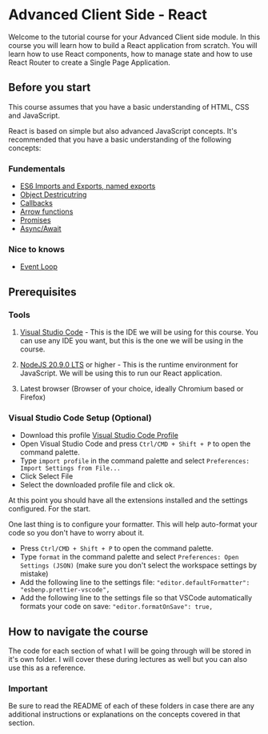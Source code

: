 # Advanced Client Side - React

Welcome to the tutorial course for your Advanced Client side module. In this course you will learn how to build a React application from scratch. You will learn how to use React components, how to manage state and how to use React Router to create a Single Page Application.

## Before you start

This course assumes that you have a basic understanding of HTML, CSS and JavaScript.

React is based on simple but also advanced JavaScript concepts. It's recommended that you have a basic understanding of the following concepts:

### Fundementals

- [ES6 Imports and Exports, named exports](https://developer.mozilla.org/en-US/docs/Web/JavaScript/Reference/Statements/import)
- [Object Destricutring](https://developer.mozilla.org/en-US/docs/Web/JavaScript/Reference/Operators/Destructuring_assignment)
- [Callbacks](https://developer.mozilla.org/en-US/docs/Glossary/Callback_function)
- [Arrow functions](https://developer.mozilla.org/en-US/docs/Web/JavaScript/Reference/Functions/Arrow_functions)
- [Promises](https://developer.mozilla.org/en-US/docs/Web/JavaScript/Reference/Global_Objects/Promise)
- [Async/Await](https://developer.mozilla.org/en-US/docs/Web/JavaScript/Reference/Statements/async_function)

### Nice to knows
- [Event Loop](https://developer.mozilla.org/en-US/docs/Web/JavaScript/EventLoop#callback_queue)

## Prerequisites

### Tools

1. [Visual Studio Code](https://code.visualstudio.com/Download) - This is the IDE we will be using for this course. You can use any IDE you want, but this is the one we will be using in the course.
   
2. [NodeJS 20.9.0 LTS](https://nodejs.org/en/download/) or higher - This is the runtime environment for JavaScript. We will be using this to run our React application.

3. Latest browser (Browser of your choice, ideally Chromium based or Firefox)

### Visual Studio Code Setup (Optional)

- Download this profile [Visual Studio Code Profile](https://gist.github.com/AiSirachcha21/3158d287761cf6925bfc8ff1e18810ca)
- Open Visual Studio Code and press `Ctrl/CMD + Shift + P` to open the command palette.
- Type `import profile` in the command palette and select `Preferences: Import Settings from File...`
- Click Select File
- Select the downloaded profile file and click ok.

At this point you should have all the extensions installed and the settings configured. For the start.

One last thing is to configure your formatter. This will help auto-format your code so you don't have to worry about it.

- Press `Ctrl/CMD + Shift + P` to open the command palette.
- Type `format` in the command palette and select `Preferences: Open Settings (JSON)`  (make sure you don't select the workspace settings by mistake)
- Add the following line to the settings file: `"editor.defaultFormatter": "esbenp.prettier-vscode",`
- Add the following line to the settings file so that VSCode automatically formats your code on save: `"editor.formatOnSave": true,`


## How to navigate the course

The code for each section of what I will be going through will be stored in it's own folder. I will cover these during lectures as well but you can also use this as a reference.

### Important

Be sure to read the README of each of these folders in case there are any additional instructions or explanations on the concepts covered in that section.